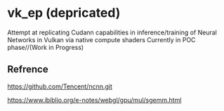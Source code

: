 # vk_ep (depricated)
Attempt at replicating Cudann capabilities in inference/training of Neural Networks in Vulkan via native compute shaders
Currently in POC phase//(Work in Progress)

## Refrence
https://github.com/Tencent/ncnn.git

https://www.ibiblio.org/e-notes/webgl/gpu/mul/sgemm.html
